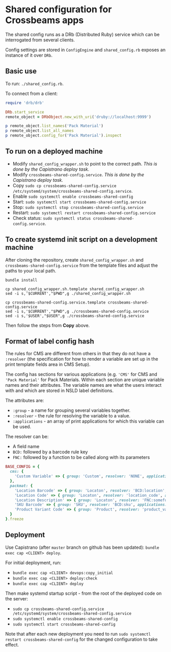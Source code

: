 # Shared configuration for Crossbeams apps

The shared config runs as a DRb (Distributed Ruby) service which can be interrogated from several clients.

Config settings are stored in `ConfigEngine` and `shared_config.rb` exposes an instance of it over `DRb`.

## Basic use

To run: `./shared_config.rb`.

To connect from a client:

~~~ruby
require 'drb/drb'

DRb.start_service
remote_object = DRbObject.new_with_uri('druby://localhost:9999')

p remote_object.list_names('Pack Material')
p remote_object.list_all_names
p remote_object.config_for('Pack Material').inspect
~~~

## To run on a deployed machine

* Modify `shared_config_wrapper.sh` to point to the correct path. _This is done by the Capistrano deploy task._
* Modify `crossbeams-shared-config.service`. _This is done by the Capistrano deploy task._
* Copy `sudo cp crossbeams-shared-config.service /etc/systemd/system/crossbeams-shared-config.service`.
* Enable `sudo systemctl enable crossbeams-shared-config`
* Start: `sudo systemctl start crossbeams-shared-config.service`
* Stop: `sudo systemctl stop crossbeams-shared-config.service`
* Restart: `sudo systemctl restart crossbeams-shared-config.service`
* Check status: `sudo systemctl status crossbeams-shared-config.service`.

## To create systemd init script on a development machine

After cloning the repository, create `shared_config_wrapper.sh` and `crossbeams-shared-config.service` from the template files and adjust the paths to your local path.
```
bundle install

cp shared_config_wrapper.sh.template shared_config_wrapper.sh
sed -i s,'$CURRENT',"$PWD",g ./shared_config_wrapper.sh

cp crossbeams-shared-config.service.template crossbeams-shared-config.service
sed -i s,'$CURRENT',"$PWD",g ./crossbeams-shared-config.service
sed -i s,'$USER',"$USER",g ./crossbeams-shared-config.service
```

Then follow the steps from **Copy** above.

## Format of label config hash

The rules for CMS are different from others in that they do not have a `:resolver` (the specification for how to render a variable are set up in the print template fields area in CMS Setup).

The config has sections for various applications (e.g. `'CMS'` for CMS and `'Pack Material'` for Pack Materials.
Within each section are unique variable names and their attributes. The variable names are what the users interact with and which are stored in NSLD label definitions.

The attributes are:

* `:group` - a name for grouping several variables together.
* `:resolver` - the rule for resolving the variable to a value.
* `:applications` - an array of print applications for which this variable can be used.

The resolver can be:

* A field name
* `BCD:` followed by a barcode rule key
* `FNC:` followed by a function to be called along with its parameters

~~~ruby
BASE_CONFIG = {
  cms: {
    'Custom Variable' => { group: 'Custom', resolver: 'NONE', applications: ['CMS'] },
  },
  packmat: {
    'Location Barcode' => { group: 'Locaton', resolver: 'BCD:location', applications: ['Location'] },
    'Location Code' => { group: 'Locaton', resolver: 'location_code', applications: ['Location'] },
    'Location Description' => { group: 'Locaton', resolver: 'FNC:somefunc,location_description,"ABC"', applications: ['Location'] },
    'SKU Barcode' => { group: 'SKU', resolver: 'BCD:sku', applications: ['Material Resource SKU Barcode'] },
    'Product Variant Code' => { group: 'Product', resolver: 'product_variant_code', applications: ['Material Resource SKU Barcode'] }
  }
}.freeze
~~~

## Deployment

Use Capistrano (after `master` branch on github has been updated): `bundle exec cap <CLIENT> deploy`.

For initial deployment, run:

* `bundle exec cap <CLIENT> devops:copy_initial`
* `bundle exec cap <CLIENT> deploy:check`
* `bundle exec cap <CLIENT> deploy`

Then make systemd startup script - from the root of the deployed code on the server:

* `sudo cp crossbeams-shared-config.service /etc/systemd/system/crossbeams-shared-config.service`
* `sudo systemctl enable crossbeams-shared-config`
* `sudo systemctl start crossbeams-shared-config`

Note that after each new deployment you need to run `sudo systemctl restart crossbeams-shared-config` for the changed configuration to take effect.
